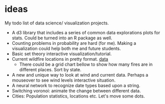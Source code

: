 # ideas
My todo list of data science/ visualization projects. 

- A d3 library that includes a series of common data explorations plots for stats. Could be turned into an R package as well.
- Counting problems in probability are hard (for me). Making a visualization could help both me and future students.
- Basic set theory interactive visualization/tutorial. 
- Current wildfire locations in pretty format. [data](https://earthdata.nasa.gov/earth-observation-data/near-real-time/firms/active-fire-data)
  - There could be a grid chart bellow to show how many fires are in different places. Sort by state. 
- A new and unique way to look at wind and current data. Perhaps a mouseover to see wind levels interactive situation. 
- A neural network to recognize date types based upon a string. 
- Switching voronoi: animate the change between different data. 
- Cities: Population statistics, locations etc. Let's move some dots. 
